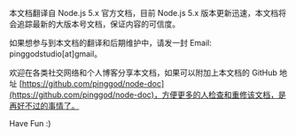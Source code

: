 本文档翻译自 Node.js 5.x 官方文档，目前 Node.js 5.x 版本更新迅速，本文档将会追踪最新的大版本号文档，保证内容的可信度。

如果想参与到本文档的翻译和后期维护中，请发一封 Email: pinggodstudio[at]gmail。

欢迎在各类社交网络和个人博客分享本文档，如果可以附加上本文档的 GitHub 地址 [https://github.com/pinggod/node-doc](https://github.com/pinggod/node-doc)，方便更多的人检查和重修该文档，是再好不过的事情了。

Have Fun :)
